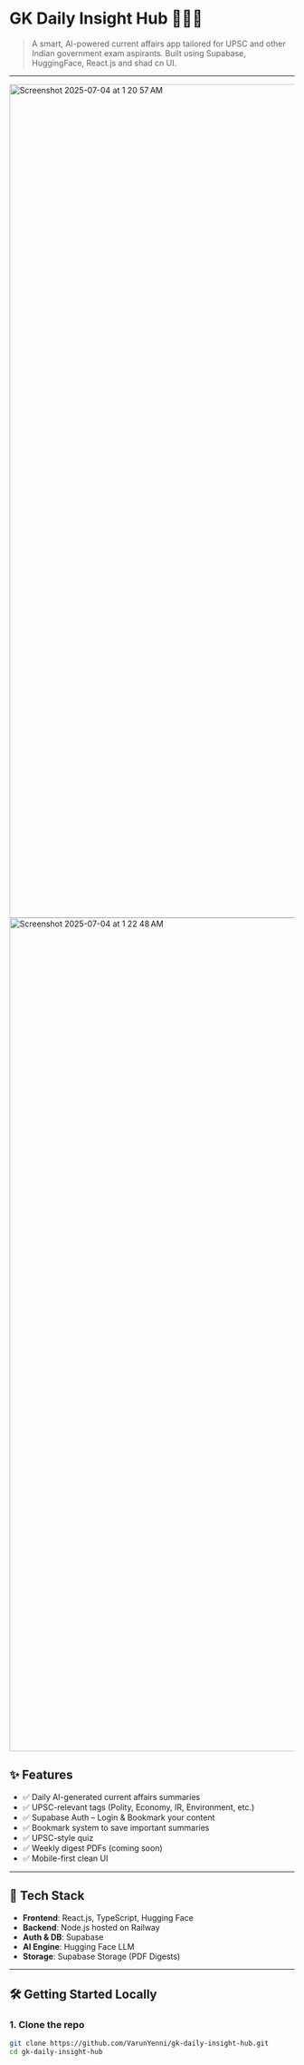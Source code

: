 # GK Daily Insight Hub 🧠🇮🇳

> A smart, AI-powered current affairs app tailored for UPSC and other Indian government exam aspirants. Built using Supabase, HuggingFace, React.js and shad cn UI.

---
<img width="1470" alt="Screenshot 2025-07-04 at 1 20 57 AM" src="https://github.com/user-attachments/assets/6a3d2879-7d42-4dd8-b7c4-dfaff0895344" />
<img width="1470" alt="Screenshot 2025-07-04 at 1 22 48 AM" src="https://github.com/user-attachments/assets/0c0d2846-b6df-438b-b324-9d0d8e9de9a8" />


## ✨ Features

- ✅ Daily AI-generated current affairs summaries
- ✅ UPSC-relevant tags (Polity, Economy, IR, Environment, etc.)
- ✅ Supabase Auth – Login & Bookmark your content
- ✅ Bookmark system to save important summaries
- ✅ UPSC-style quiz
- ✅ Weekly digest PDFs (coming soon)
- ✅ Mobile-first clean UI

---

## 🧠 Tech Stack

- **Frontend**: React.js, TypeScript, Hugging Face
- **Backend**: Node.js hosted on Railway
- **Auth & DB**: Supabase
- **AI Engine**: Hugging Face LLM
- **Storage**: Supabase Storage (PDF Digests)

---

## 🛠 Getting Started Locally

### 1. Clone the repo

```bash
git clone https://github.com/VarunYenni/gk-daily-insight-hub.git
cd gk-daily-insight-hub
